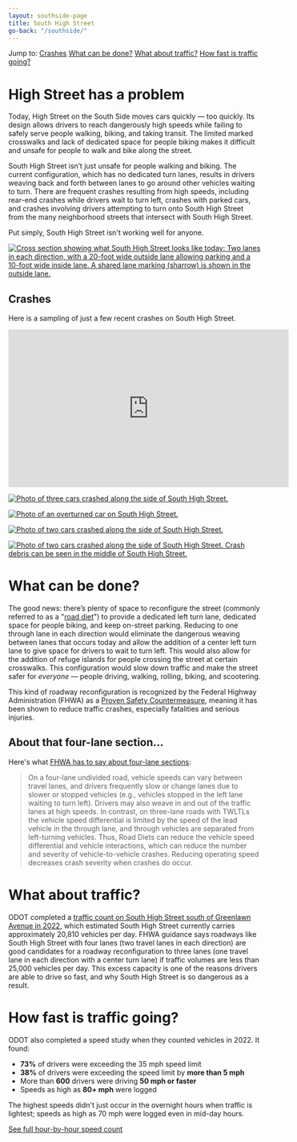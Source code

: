 ```yaml
---
layout: southside-page
title: South High Street
go-back: "/southside/"
---
```

<div class="jump-to">
    <span class="jump-to__prompt">Jump to:</span>
    <a href="#crashes" class="jump-to__link">Crashes</a>
    <a href="#what-can-be-done" class="jump-to__link">What can be done?</a>
    <a href="#what-about-traffic" class="jump-to__link">What about traffic?</a>
    <a href="#how-fast-is-traffic-going" class="jump-to__link">How fast is traffic going?</a>
</div>

# High Street has a problem
Today, High Street on the South Side moves cars quickly &mdash; too quickly. Its design allows drivers to reach dangerously high speeds while failing to safely serve people walking, biking, and taking transit. The limited marked crosswalks and lack of dedicated space for people biking makes it difficult and unsafe for people to walk and bike along the street.

South High Street isn’t just unsafe for people walking and biking. The current configuration, which has no dedicated turn lanes, results in drivers weaving back and forth between lanes to go around other vehicles waiting to turn. There are frequent crashes resulting from high speeds, including rear-end crashes while drivers wait to turn left, crashes with parked cars, and crashes involving drivers attempting to turn onto South High Street from the many neighborhood streets that intersect with South High Street.

Put simply, South High Street isn't working well for anyone.

<a href="https://files.soltesz.xyz/southside/high/south-high-today.png"><img src="https://files.soltesz.xyz/southside/high/south-high-today.png" alt="Cross section showing what South High Street looks like today: Two lanes in each direction, with a 20-foot wide outside lane allowing parking and a 10-foot wide inside lane. A shared lane marking (sharrow) is shown in the outside lane." class="page-figure__image"></a>

## Crashes
Here is a sampling of just a few recent crashes on South High Street.

<div class="video-container video-container--youtube">
    <iframe class="youtube-video" width="560" height="315" src="https://www.youtube-nocookie.com/embed/jxm6QUfLYss?si=-jx5u225T4eLdN40" title="YouTube video player" frameborder="0" allow="accelerometer; autoplay; clipboard-write; encrypted-media; gyroscope; picture-in-picture; web-share" allowfullscreen></iframe>
</div>

<a href="https://files.soltesz.xyz/southside/high/crash01.JPG"><img src="https://files.soltesz.xyz/southside/high/crash01.JPG" alt="Photo of three cars crashed along the side of South High Street." class="page-figure__image"></a>

<a href="https://files.soltesz.xyz/southside/high/crash02.jpeg"><img src="https://files.soltesz.xyz/southside/high/crash02.jpeg" alt="Photo of an overturned car on South High Street." class="page-figure__image"></a>

<a href="https://files.soltesz.xyz/southside/high/crash03.JPG"><img src="https://files.soltesz.xyz/southside/high/crash03.JPG" alt="Photo of two cars crashed along the side of South High Street." class="page-figure__image"></a>

<a href="https://files.soltesz.xyz/southside/high/crash05.JPG"><img src="https://files.soltesz.xyz/southside/high/crash05.JPG" alt="Photo of two cars crashed along the side of South High Street. Crash debris can be seen in the middle of South High Street." class="page-figure__image"></a>

# What can be done?
The good news: there’s plenty of space to reconfigure the street (commonly referred to as a "[road diet](https://highways.dot.gov/safety/other/road-diets/road-diet-desk-reference/1-road-diet-overview)") to provide a dedicated left turn lane, dedicated space for people biking, and keep on-street parking. Reducing to one through lane in each direction would eliminate the dangerous weaving between lanes that occurs today and allow the addition of a center left turn lane to give space for drivers to wait to turn left. This would also allow for the addition of refuge islands for people crossing the street at certain crosswalks. This configuration would slow down traffic and make the street safer for *everyone* &mdash; people driving, walking, rolling, biking, and scootering.

This kind of roadway reconfiguration is recognized by the Federal Highway Administration (FHWA) as a [Proven Safety Countermeasure](https://highways.dot.gov/safety/proven-safety-countermeasures), meaning it has been shown to reduce traffic crashes, especially fatalities and serious injuries.

## About that four-lane section...
Here's what [FHWA has to say about four-lane sections](https://highways.dot.gov/safety/other/road-diets/road-diet-informational-guide/2-why-consider-road-diet):

> On a four-lane undivided road, vehicle speeds can vary between travel lanes, and drivers frequently slow or change lanes due to slower or stopped vehicles (e.g., vehicles stopped in the left lane waiting to turn left). Drivers may also weave in and out of the traffic lanes at high speeds. In contrast, on three-lane roads with TWLTLs the vehicle speed differential is limited by the speed of the lead vehicle in the through lane, and through vehicles are separated from left-turning vehicles. Thus, Road Diets can reduce the vehicle speed differential and vehicle interactions, which can reduce the number and severity of vehicle-to-vehicle crashes. Reducing operating speed decreases crash severity when crashes do occur.

# What about traffic?
ODOT completed a [traffic count on South High Street south of Greenlawn Avenue in 2022](http://odot.ms2soft.com/tcds/set_session.asp?loc=odot&ext=y&LOCAL_ID=2725), which estimated South High Street currently carries approximately 20,810 vehicles per day. FHWA guidance says roadways like South High Street with four lanes (two travel lanes in each direction) are good candidates for a roadway reconfiguration to three lanes (one travel lane in each direction with a center turn lane) if traffic volumes are less than 25,000 vehicles per day. This excess capacity is one of the reasons drivers are able to drive so fast, and why South High Street is so dangerous as a result.

# How fast is traffic going?
ODOT also completed a speed study when they counted vehicles in 2022. It found:

- **73%** of drivers were exceeding the 35 mph speed limit
- **38%** of drivers were exceeding the speed limit by **more than 5 mph**
- More than **600** drivers were driving **50 mph or faster**
- Speeds as high as **80+ mph** were logged

The highest speeds didn't just occur in the overnight hours when traffic is lightest; speeds as high as 70 mph were logged even in mid-day hours.

<a href="/high/speed" class="button"><i class="fas fa-tachometer-alt-fast button__icon button__icon--left"></i> See full hour-by-hour speed count</a>
